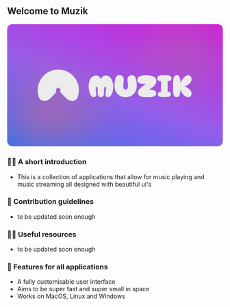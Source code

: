 ## Welcome to Muzik

![Presentation](https://github.com/muzik-apps/.github/blob/main/profile/Muzik.svg "Presentation")

### 🙋‍♀️ A short introduction 
- This is a collection of applications that allow for music playing and music streaming all designed with beautiful ui's

### 🌈 Contribution guidelines 
- to be updated soon enough

### 👩‍💻 Useful resources 
- to be updated soon enough

### 🌟 Features for all applications
- A fully customisable user interface
- Aims to be super fast and super small in space
- Works on MacOS, Linux and Windows
